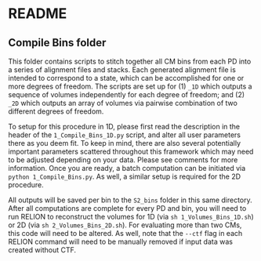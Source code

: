 # README
## Compile Bins folder

This folder contains scripts to stitch together all CM bins from each PD into a series of alignment files and stacks. Each generated alignment file is intended to correspond to a state, which can be accomplished for one or more degrees of freedom. The scripts are set up for (1) `_1D` which outputs a sequence of volumes independently for each degree of freedom; and (2) `_2D` which outputs an array of volumes via pairwise combination of two different degrees of freedom.

To setup for this procedure in 1D, please first read the description in the header of the `1_Compile_Bins_1D.py` script, and alter all user parameters there as you deem fit. To keep in mind, there are also several potentially important parameters scattered throughout this framework which may need to be adjusted depending on your data. Please see comments for more information. Once you are ready, a batch computation can be initiated via `python 1_Compile_Bins.py`. As well, a similar setup is required for the 2D procedure.

All outputs will be saved per bin to the `S2_bins` folder in this same directory. After all computations are complete for every PD and bin, you will need to run RELION to reconstruct the volumes for 1D (via `sh 1_Volumes_Bins_1D.sh`) or 2D (via `sh 2_Volumes_Bins_2D.sh`). For evaluating more than two CMs, this code will need to be altered. As well, note that the `--ctf` flag in each RELION command will need to be manually removed if input data was created without CTF.